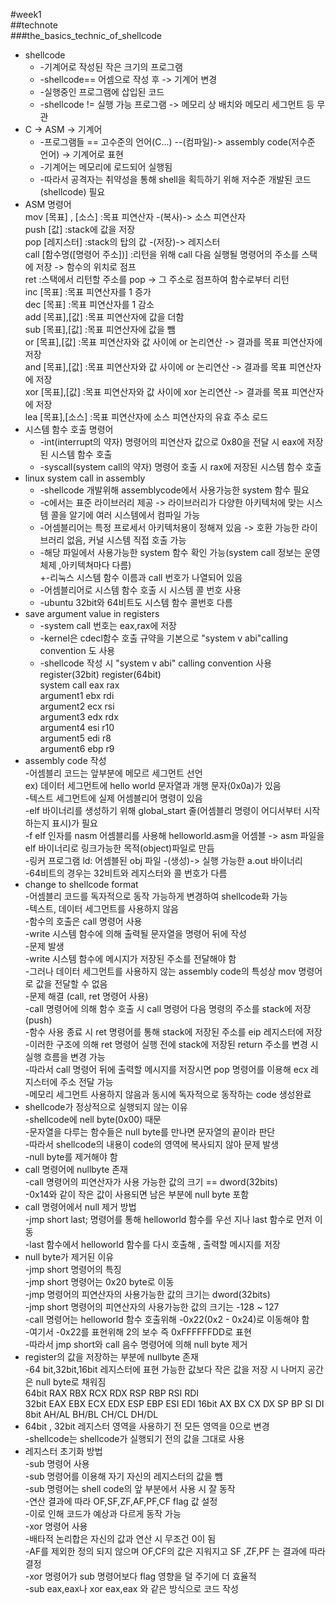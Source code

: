 #week1  
##technote  
###the_basics_technic_of_shellcode  
* shellcode    
	+ -기계어로 작성된 작은 크기의 프로그램  
	+ -shellcode== 어셈으로 작성 후 -> 기계어 변경  
	+ -실행중인 프로그램에 삽입된 코드  
	+ -shellcode != 실행 가능 프로그램 -> 메모리 상 배치와 메모리 세그먼트 등 무관  
* C -> ASM -> 기계어  
	+ -프로그램들 == 고수준의 언어(C...) --(컴파일)-> assembly code(저수준 언어) -> 기계어로 표현  
	+ -기계어는 메모리에 로드되어 실행됨  
	+ -따라서 공격자는 취약성을 통해 shell을 획득하기 위해 저수준 개발된 코드(shellcode) 필요  
* ASM 명령어  
	mov [목표] , [소스]		:목표 피연산자 -(복사)-> 소스 피연산자  
	push [값]			:stack에 값을 저장  
	pop [레지스터]		:stack의 탑의 값 -(저장)-> 레지스터  
	call [함수명([명령어 주소])]	:리턴을 위해 call 다음 실행될 명령어의 주소를 스택에 저장 -> 함수의 위치로 점프  
	ret			:스택에서 리턴할 주소를 pop -> 그 주소로 점프하여 함수로부터 리턴  
	inc [목표]			:목표 피연산자를 1 증가  
	dec [목표]		:목표 피연산자를 1 감소  
	add [목표],[값]		:목표 피연산자에 값을 더함  
	sub [목표],[값]		:목표 피연산자에 값을 뺌  
	or [목표],[값]		:목표 피연산자와 값 사이에 or 논리연산 -> 결과를 목표 피연산자에 저장  
	and [목표],[값]		:목표 피연산자와 값 사이에 or 논리연산 -> 결과를 목표 피연산자에 저장  
	xor [목표],[값]		:목표 피연산자와 값 사이에 xor 논리연산 -> 결과를 목표 피연산자에 저장  
	lea [목표],[소스]		:목표 피연산자에 소스 피연산자의 유효 주소 로드  
* 시스템 함수 호출 명령어  
	+ -int(interrupt의 약자) 명령어의 피연산자 값으로 0x80을 전달 시 eax에 저장된 시스템 함수 호출  
	+ -syscall(system call의 약자) 명령어 호출 시 rax에 저장된 시스템 함수 호출  
* linux system call in assembly  
	+ -shellcode 개발위해 assemblycode에서 사용가능한 system 함수 필요  
	+ -c에서는 표준 라이브러리 제공 -> 라이브러리가 다양한 아키텍처에 맞는 시스템 콜을 알기에 여러 시스템에서 컴파일 가능  
	+ -어셈블리어는 특정 프로세서 아키텍처용이 정해져 있음 -> 호환 가능한 라이브러리 없음, 커널 시스템 직접 호출 가능  
	+ -해당 파일에서 사용가능한 system 함수 확인 가능(system call 정보는 운영체제 ,아키텍쳐마다 다름)  
	+-리눅스 시스템 함수 이름과 call 번호가 나열되어 있음  
	+ -어셈블리어로 시스템 함수 호출 시 시스템 콜 번호 사용  
	+ -ubuntu 32bit와 64비트도 시스템 함수 콜번호 다름  
* save argument value in registers  
	+ -system call 번호는 eax,rax에 저장  
	+ -kernel은 cdecl함수 호출 규약을 기본으로 "system v abi"calling convention 도 사용  
	+ -shellcode 작성 시 "system v abi" calling convention 사용  
			register(32bit)		register(64bit)  
	system call 	eax			rax  
	argument1	ebx			rdi  
	argument2	ecx			rsi  
	argument3	edx			rdx  
	argument4 	esi			r10  
	argument5	edi			r8  	
	argument6 	ebp			r9  
* assembly code 작성  
	-어셈블리 코드는 앞부분에 메모르 세그먼트 선언  
		ex) 데이터 세그먼트에 hello world 문자열과 개행 문자(0x0a)가 있음  
	-텍스트 세그먼트에 실제 어셈블리어 명령이 있음  
		-elf 바이너리를 생성하기 위해 global_start 줄(어셈블리 명령이 어디서부터 시작하는지 표시)가 필요  
	-f elf 인자를 nasm 어셈블리를 사용해 helloworld.asm을 어셈블 -> asm 파일을 elf 바이너리로 링크가능한 목적(object)파일로 만듬  
	-링커 프로그램 ld: 어셈블된 obj 파일 -(생성)-> 실행 가능한 a.out 바이너리  
	-64비트의 경우는 32비트와 레지스터와 콜 번호가 다름  
* change to shellcode format  
	-어셈블리 코드를 독자적으로 동작 가능하게 변경하여 shellcode화 가능  
		-텍스트, 데이터 세그먼트를 사용하지 않음  
		-함수의 호출은 call 명령어 사용  
		-write 시스템 함수에 의해 출력될 문자열을 명령어 뒤에 작성  
	-문제 발생  
		-write 시스템 함수에 메시지가 저장된 주소를 전달해야 함  
		-그러나 데이터 세그먼트를 사용하지 않는 assembly code의 특성상 mov 명령어로 값을 전달할 수 없음  
	-문제 해결 (call, ret 명령어 사용)  
		-call 명령어에 의해 함수 호출 시 call 명령어 다음 명령의 주소를 stack에 저장(push)  
		-함수 사용 종료 시 ret 명령어를 통해 stack에 저장된 주소를 eip 레지스터에 저장  
		-이러한 구조에 의해 ret 명령어 실행 전에 stack에 저장된 return 주소를 변경 시 실행 흐름을 변경 가능  
		-따라서 call 명령어 뒤에 출력할 메시지를 저장시면 pop 명령어를 이용해 ecx 레지스터에 주소 전달 가능  
	-메모리 세그먼트 사용하지 않음과 동시에 독자적으로 동작하는 code 생성완료  
* shellcode가 정상적으로 실행되지 않는 이유  
	-shellcode에 nell byte(0x00) 때문  
	-문자열을 다루는 함수들은 null byte를 만나면 문자열의 끝이라 판단  
	-따라서 shellcode의 내용이 code의 영역에 복사되지 않아 문제 발생  
	-null byte를 제거해야 함  
* call 명령어에 nullbyte 존재  
	-call 명령어의 피연산자가 사용 가능한 값의 크기 == dword(32bits)  
	-0x14와 같이 작은 값이 사용되면 남은 부분에 null byte 포함  
* call 명령어에서 null 제거 방법  
	-jmp short last; 명령어를 통해 helloworld 함수를 우선 지나 last 함수로 먼저 이동  
	-last 함수에서 helloworld 함수를 다시 호출해 , 출력할 메시지를 저장  
* null byte가 제거된 이유  
	-jmp short 명령어의 특징   
		-jmp short 명령어는 0x20 byte로 이동  
		-jmp 명령어의 피연산자의 사용가능한 값의 크기는 dword(32bits)  
		-jmp short 명령어의 피연산자의 사용가능한 값의 크기는 -128 ~ 127  
	-call 명령어는 helloworld 함수 호출위해 -0x22(0x2 - 0x24)로 이동해야 함  
	-여기서 -0x22를 표현위해 2의 보수 즉 0xFFFFFFDD로 표현  
	-따라서 jmp short와 call 음수 명령어에 의해 null byte 제거  
* register의 값을 저장하는 부분에 nullbyte 존재  
	-64 bit,32bit,16bit 레지스터에 표현 가능한 값보다 작은 값을 저장 시 나머지 공간은 null byte로 채워짐  
	64bit	RAX	RBX	RCX	RDX	RSP	RBP	RSI	RDI  
	32bit	EAX	EBX	ECX	EDX	ESP	EBP	ESI	EDI	
	16bit 	AX	BX	CX	DX	SP	BP	SI	DI  	
	8bit 	AH/AL	BH/BL	CH/CL	DH/DL  
* 64bit , 32bit 레지스터 영역을 사용하기 전 모든 영역을 0으로 변경  
	-shellcode는 shellcode가 실행되기 전의 값을 그대로 사용  
* 레지스터 초기화 방법  
	-sub 명령어 사용  
		-sub 명령어를 이용해 자기 자신의 레지스터의 값을 뺌  
		-sub 명령어는 shell code의 앞 부분에서 사용 시 잘 동작  
		-연산 결과에 따라 OF,SF,ZF,AF,PF,CF flag 값 설정  
			-이로 인해 코드가 예상과 다르게 동작 가능  
	-xor 명령어 사용  
		-배타적 논리합은 자신의 값과 연산 시 무조건 0이 됨  
		-AF를 제외한 정의 되지 않으며 OF,CF의 값은 지워지고 SF ,ZF,PF 는 결과에 따라 결정  
		-xor 명령어가 sub 명령어보다 flag 영향을 덜 주기에 더 효율적  
	-sub eax,eax나 xor eax,eax 와 같은 방식으로 코드 작성  
